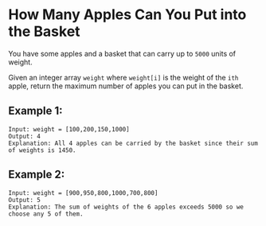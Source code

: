 #  How Many Apples Can You Put into the Basket

You have some apples and a basket that can carry up to `5000` units of weight.

Given an integer array `weight` where `weight[i]` is the weight of the `ith` apple, return the maximum number of apples you can put in the basket.

 
## **Example 1:**
```
Input: weight = [100,200,150,1000]
Output: 4
Explanation: All 4 apples can be carried by the basket since their sum of weights is 1450.
```

## **Example 2:**
```
Input: weight = [900,950,800,1000,700,800]
Output: 5
Explanation: The sum of weights of the 6 apples exceeds 5000 so we choose any 5 of them.
```
